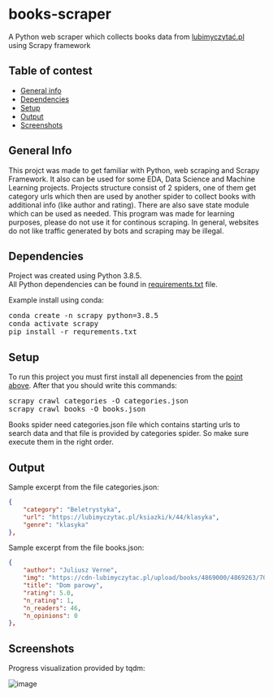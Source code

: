 # books-scraper
A Python web scraper which collects books data from <a href="https://lubimyczytac.pl/">lubimyczytać.pl<a> using Scrapy framework
  
## Table of contest
* [General info](#general-info)
* [Dependencies](#dependencies)
* [Setup](#setup)
* [Output](#output)
* [Screenshots](#screenshots)
  
## General Info
This projct was made to get familiar with Python, web scraping and Scrapy Framework. It also can be used for some EDA, Data Science and Machine Learning projects. Projects structure consist of 2 spiders, one of them get category urls which then are used by another spider to collect books with additional info (like author and rating). There are also save state module which can be used as needed. This program was made for learning purposes, please do not use it for continous scraping. In general, websites do not like traffic generated by bots and scraping may be illegal.

## Dependencies
Project was created using Python 3.8.5.  
All Python dependencies can be found in [requirements.txt](https://github.com/RocketFan/books-scraper/blob/main/requirements.txt) file.

Example install using conda:
<pre>
conda create -n scrapy python=3.8.5
conda activate scrapy  
pip install -r requrements.txt
</pre>
  
## Setup
To run this project you must first install all depenencies from the [point above](#dependencies).
After that you should write this commands:
<pre>
scrapy crawl categories -O categories.json
scrapy crawl books -O books.json
</pre>
Books spider need categories.json file which contains starting urls to search data and that file is provided by categories spider. So make sure execute them in the right order.

## Output
Sample excerpt from the file categories.json:
```json
{
    "category": "Beletrystyka",
    "url": "https://lubimyczytac.pl/ksiazki/k/44/klasyka",
    "genre": "klasyka"
},
```
Sample excerpt from the file books.json:
```json
{
    "author": "Juliusz Verne",
    "img": "https://cdn-lubimyczytac.pl/upload/books/4869000/4869263/701955-170x243.jpg",
    "title": "Dom parowy",
    "rating": 5.0,
    "n_rating": 1,
    "n_readers": 46,
    "n_opinions": 0
},
```
## Screenshots
Progress visualization provided by tqdm:
  
![image](https://user-images.githubusercontent.com/42043913/122570136-c15aa580-d04b-11eb-9f7d-f0caed254493.png)
